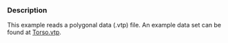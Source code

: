 ### Description

This example reads a polygonal data (.vtp) file.
An example data set can be found at [Torso.vtp](https://raw.githubusercontent.com/lorensen/VTKExamples/master/src/Testing/Data/Torso.vtp).
